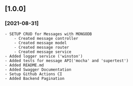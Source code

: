 ## [1.0.0]

### [2021-08-31]

    - SETUP CRUD for Messages with MONGODB
        - Created message controller
        - Created message model
        - Created message router
        - Created message service
    - Added logger service ('winston')
    - Added tests for message API('mocha' and 'supertest')
    - Added README.md
    - Added Swagger Documentation
    - Setup Github Actions CI
    - Added Backend Pagination
